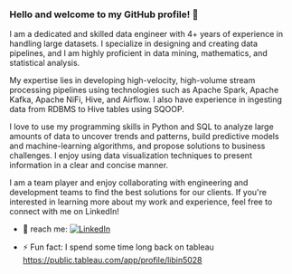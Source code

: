 ### Hello and welcome to my GitHub profile! 👋

I am a dedicated and skilled data engineer with 4+ years of experience in handling large datasets. I specialize in designing and creating data pipelines, and I am highly proficient in data mining, mathematics, and statistical analysis.

My expertise lies in developing high-velocity, high-volume stream processing pipelines using technologies such as Apache Spark, Apache Kafka, Apache NiFi, Hive, and Airflow. I also have experience in ingesting data from RDBMS to Hive tables using SQOOP.

I love to use my programming skills in Python and SQL to analyze large amounts of data to uncover trends and patterns, build predictive models and machine-learning algorithms, and propose solutions to business challenges. I enjoy using data visualization techniques to present information in a clear and concise manner.

I am a team player and enjoy collaborating with engineering and development teams to find the best solutions for our clients. If you're interested in learning more about my work and experience, feel free to connect with me on LinkedIn!

- 💬 reach me: [![LinkedIn](https://img.shields.io/badge/-LinkedIn-black.svg?style=flat-square&logo=linkedin&colorB=555)](https://www.linkedin.com/in/libinmathew07/)

- ⚡ Fun fact: I spend some time long back on tableau https://public.tableau.com/app/profile/libin5028
<!--
**libinpmathew07/libinpmathew07** is a ✨ _special_ ✨ repository because its `README.md` (this file) appears on your GitHub profile.

Here are some ideas to get you started:

- 🔭 I’m currently working on ...
- 🌱 I’m currently learning ...
- 👯 I’m looking to collaborate on ...
- 🤔 I’m looking for help with ...
- 💬 Ask me about ...
- 📫 How to reach me: ...
- 😄 Pronouns: ...
- ⚡ Fun fact: ...
-->
